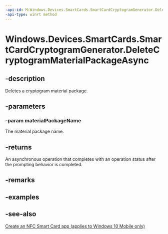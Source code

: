 ```yaml
---
-api-id: M:Windows.Devices.SmartCards.SmartCardCryptogramGenerator.DeleteCryptogramMaterialPackageAsync(System.String)
-api-type: winrt method
---
```


<!-- Method syntax
public Windows.Foundation.IAsyncOperation<Windows.Devices.SmartCards.SmartCardCryptogramGeneratorOperationStatus> DeleteCryptogramMaterialPackageAsync(System.String materialPackageName)
-->

# Windows.Devices.SmartCards.SmartCardCryptogramGenerator.DeleteCryptogramMaterialPackageAsync

## -description
Deletes a cryptogram material package.

## -parameters
### -param materialPackageName
The material package name.

## -returns
An asynchronous operation that completes with an operation status after the prompting behavior is completed.

## -remarks

## -examples

## -see-also
[Create an NFC Smart Card app (applies to Windows 10 Mobile only)](/windows/uwp/devices-sensors/host-card-emulation)
